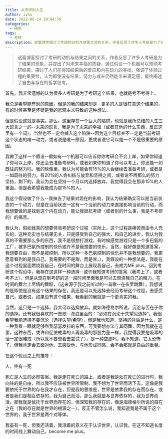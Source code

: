 ```yaml
---
title: 从考研到人生
author: ivhu
date: 2022-06-14 20:04:59
categories:
  - 随笔
tags:
  - 考研
description: 这篇博客探讨了考研的动机与结果之间的关系，作者反思了许多人考研是为了结果的现象，并提出了对未来幸福的质疑，通过假设一个机器可以预测考研结果，探讨了人们在得知结果后的反应和内在动力的寻找，强调了体验过程的重要性，认为即使没有结果，努力与成长仍然能带来满足感，最终阐述了自由与存在的哲学思考。
---
```


> 这篇博客探讨了考研的动机与结果之间的关系，作者反思了许多人考研是为了结果的现象，并提出了对未来幸福的质疑，通过假设一个机器可以预测考研结果，探讨了人们在得知结果后的反应和内在动力的寻找，强调了体验过程的重要性，认为即使没有结果，努力与成长仍然能带来满足感，最终阐述了自由与存在的哲学思考。

首先，我非常遗憾的认为很多人考研是为了考研这个结果，也就是考不考得上。

我总是希望能有别的原因，但是的我的结果却是--更多的人是很在意这个结果的，有的时候甚至是怀疑是我的悲观主义导致的这种想法。

但是假设这就是事实。那么，这里存在一个巨大的陷阱，也就是我所总结的人生三大谎言之一的--未来的谎言，我是为了未来的幸福（或者其他的什么东西，反正这里有一个词）。当然也不一定会掉入这个陷阱--因为这个目标并不一定是当前考研这个状态的唯一动力，或者说是唯一原因，更或者说它可以是一个不是很重要的原因。

我做了这样一个假设--假如有一个机器可以告诉你你考研会不会上岸，如果你知道了你可以上岸，你还会去准备考研吗，或者如果你知道了你可以考上，你还能一如既往的努力吗。我的映像里，我认为可能会有15%的人会继续去准备考研，或者是一如既往的努力。有20%的人会纠结与放弃和坚持之间，或者说不再那么的努力坚持，剩下的，我认为会在坚持一个月以内选择放弃。我觉得我会在那非15%的人里面，但是我希望我能成为那15%的人。

我这个假设做了什么--我抹去了结果对现在的影响，我认为结果确实可以是当前状态的一个动力，但是在当前状态一定有一个当前的动力来直接影响当前的行动，而我想要做的是找到这个内在动力，能让我抵抗考研（或者别的什么事，我是不考研的）的痛苦。

我认为，假如我真的想要体验考研这个过程（实际上，这个过程是痛苦而由令人充实的，这种充实也与结果无关，只是感受到自己的强大，和自己的进步，我认为我真的不需要那么多的东西，我不是很想打游戏，有时候感觉游戏只是一个多巴氨的工厂，被多巴氨所控制的快乐或许不是我想要的快乐，当然，我好像是知道答案，我想要自由，而不是被控制，所以这种一多巴氨控制的快乐并不是我想要的，我更愿意看到的是我自己，我需要的不是甜，而是甘。），我假设的一种想法是，我能在这个过程里面燃烧我自己，在时间的舞台上展现我自己，去成为ME plus。回到考研这个假设中，我存在这这样一种选择--或许我知道考研的答案（我考上了，或者考不上），但是从现在到考研的这一段时间里面我是可以去燃烧我自己的精力，在时间的舞台上尽情的舞蹈，（这来源于我之前听过的一首歌--在夜里跳舞），我想说的是即使是没有这个结果的存在，我还是可以先选择去经历考研这个过程，去感受自己。或者说，如果没有这个结果，我看到的我就是一个更真实的我。

当然，这只是一个选择，我大可以选择放弃。就如海德格尔所说，沉沦与否在于你的选择。还有我很喜欢的一首歌--海浪里面的：“必须在沉沦于失望见选择”。我很希望我能选择不要沉沦（选择失望/希望），但是我也知道，坚持的背后是什么，是一种我看一眼就足够然我瑟瑟发抖的东西，可我要想办法与其同舞，因为我就在这里，这种东西，或许和促使戒毒的人再吸毒的那股力量一样，我觉得我要是吸毒的话一定很难戒（所以就不要想着去尝试了），是一种空虚吗，我不知道，它太恐怖了。但我肯定会去面对他，去感受他，与他形成同感。会不会那就是自由的重量。

在这个假设之上的推导：

人，终有一死

死亡是人生的必然答案。我是走在死亡的路上，或者是我是处在死亡的进行时，我向往的是自由，所以我不应该被世界所限制，我不想为了世界而活下去，这像是我要依托于世界的存在我才存在，但是我的思维是，世界是依靠我的存在而存在，或者是我们是相互依存的，我为自己而活，那么我就是与世界依存的，我为世界而活，那我就是依托于世界而存在的，但深知我的存在的，像是海德格尔所说的自在之在（我的存在就是世界的根源之一）。反正不管怎么说，我知道我是不属于这个世界的，我于世界是两个对等体。

我虽有一死，但我还活着，我活着的意义在于认识世界，认识我，在这不知道长度的时间线上舞动自己，become me plus。
